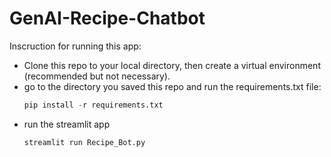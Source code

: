 # GenAI-Recipe-Chatbot
Inscruction for running this app: <br>
- Clone this repo to your local directory, then create a virtual environment (recommended but not necessary).
- go to the directory you saved this repo and run the requirements.txt file:
    ```python
    pip install -r requirements.txt
    ```
- run the streamlit app
    ```python
    streamlit run Recipe_Bot.py
    ```